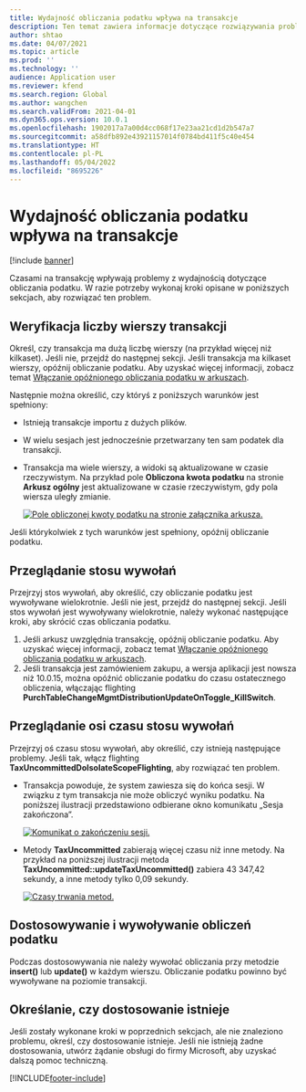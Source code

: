 ```yaml
---
title: Wydajność obliczania podatku wpływa na transakcje
description: Ten temat zawiera informacje dotyczące rozwiązywania problemów związanych z wydajnością obliczeń podatku i ich wpływem na transakcje.
author: shtao
ms.date: 04/07/2021
ms.topic: article
ms.prod: ''
ms.technology: ''
audience: Application user
ms.reviewer: kfend
ms.search.region: Global
ms.author: wangchen
ms.search.validFrom: 2021-04-01
ms.dyn365.ops.version: 10.0.1
ms.openlocfilehash: 1902017a7a00d4cc068f17e23aa21cd1d2b547a7
ms.sourcegitcommit: a58dfb892e43921157014f0784bd411f5c40e454
ms.translationtype: HT
ms.contentlocale: pl-PL
ms.lasthandoff: 05/04/2022
ms.locfileid: "8695226"
---
```

# <a name="tax-calculation-performance-affects-transactions"></a>Wydajność obliczania podatku wpływa na transakcje

[!include [banner](../includes/banner.md)]

Czasami na transakcję wpływają problemy z wydajnością dotyczące obliczania podatku. W razie potrzeby wykonaj kroki opisane w poniższych sekcjach, aby rozwiązać ten problem.

## <a name="review-the-transaction-line-count"></a>Weryfikacja liczby wierszy transakcji

Określ, czy transakcja ma dużą liczbę wierszy (na przykład więcej niż kilkaset). Jeśli nie, przejdź do następnej sekcji. Jeśli transakcja ma kilkaset wierszy, opóźnij obliczanie podatku. Aby uzyskać więcej informacji, zobacz temat [Włączanie opóźnionego obliczania podatku w arkuszach](enable-delayed-tax-calculation.md). 

Następnie można określić, czy któryś z poniższych warunków jest spełniony:

- Istnieją transakcje importu z dużych plików.
- W wielu sesjach jest jednocześnie przetwarzany ten sam podatek dla transakcji.
- Transakcja ma wiele wierszy, a widoki są aktualizowane w czasie rzeczywistym. Na przykład pole **Obliczona kwota podatku** na stronie **Arkusz ogólny** jest aktualizowane w czasie rzeczywistym, gdy pola wiersza uległy zmianie.

   [![Pole obliczonej kwoty podatku na stronie załącznika arkusza.](./media/tax-calculation-bad-performance-impacts-transaction-Picture1.png)](./media/tax-calculation-bad-performance-impacts-transaction-Picture1.png)

Jeśli którykolwiek z tych warunków jest spełniony, opóźnij obliczanie podatku.

## <a name="review-the-call-stack"></a>Przeglądanie stosu wywołań

Przejrzyj stos wywołań, aby określić, czy obliczanie podatku jest wywoływane wielokrotnie. Jeśli nie jest, przejdź do następnej sekcji. Jeśli stos wywołań jest wywoływany wielokrotnie, należy wykonać następujące kroki, aby skrócić czas obliczania podatku.

1. Jeśli arkusz uwzględnia transakcję, opóźnij obliczanie podatku. Aby uzyskać więcej informacji, zobacz temat [Włączanie opóźnionego obliczania podatku w arkuszach](enable-delayed-tax-calculation.md).
2. Jeśli transakcja jest zamówieniem zakupu, a wersja aplikacji jest nowsza niż 10.0.15, można opóźnić obliczanie podatku do czasu ostatecznego obliczenia, włączając flighting **PurchTableChangeMgmtDistributionUpdateOnToggle_KillSwitch**.

## <a name="review-the-call-stack-timeline"></a>Przeglądanie osi czasu stosu wywołań

Przejrzyj oś czasu stosu wywołań, aby określić, czy istnieją następujące problemy. Jeśli tak, włącz flighting **TaxUncommittedDoIsolateScopeFlighting**, aby rozwiązać ten problem.

- Transakcja powoduje, że system zawiesza się do końca sesji. W związku z tym transakcja nie może obliczyć wyniku podatku. Na poniższej ilustracji przedstawiono odbierane okno komunikatu „Sesja zakończona”.

    [![Komunikat o zakończeniu sesji.](./media/tax-calculation-bad-performance-impacts-transaction-Picture2.png)](./media/tax-calculation-bad-performance-impacts-transaction-Picture2.png)

- Metody **TaxUncommitted** zabierają więcej czasu niż inne metody. Na przykład na poniższej ilustracji metoda **TaxUncommitted::updateTaxUncommitted()** zabiera 43 347,42 sekundy, a inne metody tylko 0,09 sekundy.

    [![Czasy trwania metod.](./media/tax-calculation-bad-performance-impacts-transaction-Picture3.png)](./media/tax-calculation-bad-performance-impacts-transaction-Picture3.png)

## <a name="customizing-and-calling-tax-calculation"></a>Dostosowywanie i wywoływanie obliczeń podatku

Podczas dostosowywania nie należy wywołać obliczania przy metodzie **insert()** lub **update()** w każdym wierszu. Obliczanie podatku powinno być wywoływane na poziomie transakcji.

## <a name="determine-whether-customization-exists"></a>Określanie, czy dostosowanie istnieje

Jeśli zostały wykonane kroki w poprzednich sekcjach, ale nie znaleziono problemu, określ, czy dostosowanie istnieje. Jeśli nie istnieją żadne dostosowania, utwórz żądanie obsługi do firmy Microsoft, aby uzyskać dalszą pomoc techniczną.

[!INCLUDE[footer-include](../../includes/footer-banner.md)]
